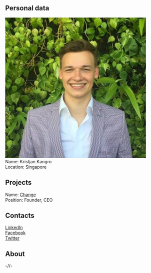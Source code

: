 ## Personal data
![ photo](photo/kristjan_kangro.jpg)  
Name: Kristjan Kangro  
Location: Singapore  
## Projects 
Name: [Change](../projects/change.md)  
Position: Founder, CEO  
## Contacts
[LinkedIn](https://www.linkedin.com/in/kristjankangro/)  
[Facebook](https://www.facebook.com/kangrokristjan)  
[Twitter](https://twitter.com/kristjankangr0)  
## About
-//-
